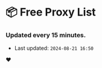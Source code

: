 # :package: Free Proxy List
### Updated every 15 minutes.

- Last updated: `2024-08-21 16:50`

:heart:
